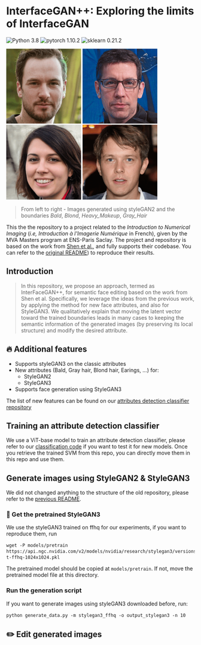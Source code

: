 # InterfaceGAN++: Exploring the limits of InterfaceGAN

![Python 3.8](https://img.shields.io/badge/python-3.8-green.svg?style=plastic)
![pytorch 1.10.2](https://img.shields.io/badge/pytorch-1.10.2-green.svg?style=plastic)
![sklearn 0.21.2](https://img.shields.io/badge/sklearn-0.21.2-green.svg?style=plastic)

<p float="left">
  <img src="images/bald2.gif" width="200" />
  <img src="images/blond.gif" width="200" /> 
  <img src="images/makeup.gif" width="200" /> 
  <img src="images/gray_hair.gif" width="200" /> 
</p>

> From left to right - Images generated using styleGAN2 and the boundaries *Bald*, *Blond*, *Heavy_Makeup*, *Gray_Hair*

This the the repository to a project related to the *Introduction to Numerical Imaging* (*i.e, Introduction à l'Imagerie Numérique* in French), given by the MVA Masters program at ENS-Paris Saclay. The project and repository is based on the work from [Shen et al.](https://github.com/younesbelkada/interfacegan/blob/master/README_old.md), and fully supports their codebase. You can refer to the [original README](https://github.com/younesbelkada/interfacegan/blob/master/README_old.md)) to reproduce their results.

## Introduction

> In this repository, we propose an approach, termed as InterFaceGAN++, for semantic face editing based on the work from Shen et al. Specifically, we leverage the ideas from the previous work, by applying the method for new face attributes, and also for StyleGAN3. We qualitatively explain that moving the latent vector toward the trained boundaries leads in many cases to keeping the semantic information of the generated images (by preserving its local structure) and modify the desired attribute.

## :fire: Additional features

+ Supports styleGAN3 on the classic attributes
+ New attributes (Bald, Gray hair, Blond hair, Earings, ...) for:
  + StyleGAN2
  + StyleGAN3
+ Supports face generation using StyleGAN3

The list of new features can be found on our [attributes detection classifier repository](https://github.com/clementapa/CelebFaces_Attributes_Classification/blob/main/utils/constant.py)

## Training an attribute detection classifier

We use a ViT-base model to train an attribute detection classifier, please refer to our [classification code](https://github.com/clementapa/CelebFaces_Attributes_Classification) if you want to test it for new models. Once you retrieve the trained SVM from this repo, you can directly move them in this repo and use them.

## Generate images using StyleGAN2 & StyleGAN3

We did not changed anything to the structure of the old repository, please refer to the [previous README](https://github.com/younesbelkada/interfacegan/blob/master/README_old.md).

### :movie_camera: Get the pretrained StyleGAN3

We use the styleGAN3 trained on ffhq for our experiments, if you want to reproduce them, run
```
wget -P models/pretrain https://api.ngc.nvidia.com/v2/models/nvidia/research/stylegan3/versions/1/files/stylegan3-t-ffhq-1024x1024.pkl 
```

The pretrained model should be copied at ``` models/pretrain ```. If not, move the pretrained model file at this directory.

### Run the generation script

If you want to generate images using styleGAN3 downloaded before, run:
```
python generate_data.py -m stylegan3_ffhq -o output_stylegan3 -n 10
```

## :pencil2: Edit generated images

